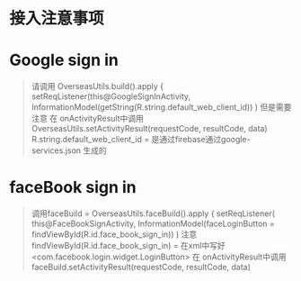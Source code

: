 # 接入注意事项

# Google sign in 
> 请调用 OverseasUtils.build().apply {
>  setReqListener(this@GoogleSignInActivity,
>     InformationModel(getString(R.string.default_web_client_id))
> )
> 但是需要注意 在 onActivityResult中调用  OverseasUtils.setActivityResult(requestCode, resultCode, data)
> R.string.default_web_client_id = 是通过firebase通过google-services.json 生成的

# faceBook sign in 
> 调用faceBuild = OverseasUtils.faceBuild().apply {
         setReqListener(
          this@FaceBookSignActivity,
          InformationModel(faceLoginButton = findViewById(R.id.face_book_sign_in))
         )
> 注意findViewById(R.id.face_book_sign_in) = 在xml中写好<com.facebook.login.widget.LoginButton>
>在 onActivityResult中调用  faceBuild.setActivityResult(requestCode, resultCode, data)

